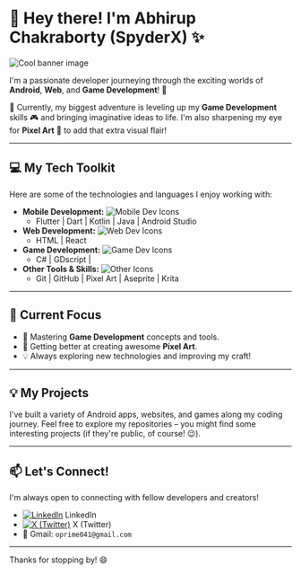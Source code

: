 # 👋 Hey there! I'm Abhirup Chakraborty (SpyderX) ✨

<picture>
  <source media="(prefers-color-scheme: dark)" srcset="[Optional: URL to a cool dark-mode banner image]">
  <source media="(prefers-color-scheme: light)" srcset="[Optional: URL to a cool light-mode banner image]">
  <img align="center" alt="Cool banner image" src="[Optional: URL to a default cool banner image]">
</picture>
<br/>

I'm a passionate developer journeying through the exciting worlds of **Android**, **Web**, and **Game Development**! 🚀

🌱 Currently, my biggest adventure is leveling up my **Game Development** skills 🎮 and bringing imaginative ideas to life. I'm also sharpening my eye for **Pixel Art** 🎨 to add that extra visual flair!

---

## 💻 My Tech Toolkit

Here are some of the technologies and languages I enjoy working with:

* **Mobile Development:** <img src="https://skillicons.dev/icons?i=flutter,dart,kotlin,java,android" alt="Mobile Dev Icons" />
    * Flutter | Dart | Kotlin | Java | Android Studio
* **Web Development:** <img src="https://skillicons.dev/icons?i=html,react" alt="Web Dev Icons" />
    * HTML | React
* **Game Development:** <img src="https://skillicons.dev/icons?i=unity,godot" alt="Game Dev Icons" />
    * C# | GDscript |
* **Other Tools & Skills:** <img src="https://skillicons.dev/icons?i=github,photoshop" alt="Other Icons" />
    * Git | GitHub | Pixel Art | Aseprite | Krita

---

## 🎯 Current Focus

* 🚀 Mastering **Game Development** concepts and tools.
* 🎨 Getting better at creating awesome **Pixel Art**.
* 💡 Always exploring new technologies and improving my craft!

---

## 💡 My Projects

I've built a variety of Android apps, websites, and games along my coding journey. Feel free to explore my repositories – you might find some interesting projects (if they're public, of course! 😉).

---

## 📫 Let's Connect!

I'm always open to connecting with fellow developers and creators!

* <a href="https://www.linkedin.com/in/abhirup-chakraborty-7587131a2/" target="_blank"><img src="https://skillicons.dev/icons?i=linkedin" alt="LinkedIn"/></a> LinkedIn
* <a href="https://x.com/kongX404" target="_blank"><img src="https://skillicons.dev/icons?i=twitter" alt="X (Twitter)"/></a> X (Twitter)
* 📧 Gmail: `oprime041@gmail.com`

---

Thanks for stopping by! 😄
